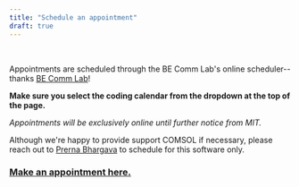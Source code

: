 ```yaml
---
title: "Schedule an appointment"
draft: true
---
```


&nbsp;

Appointments are scheduled through the BE Comm Lab's online scheduler--thanks [BE Comm Lab](https://mitcommlab.mit.edu/be/)!

**Make sure you select the coding calendar from the dropdown at the top of the page.**

*Appointments will be exclusively online until further notice from MIT.*

Although we're happy to provide support COMSOL if necessary, please reach out to
[Prerna Bhargava](mailto:bhargavp@mit.edu) to schedule for this software only.

### [Make an appointment here.](https://mit.mywconline.net/)
